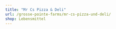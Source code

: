```yaml
---
title: "Mr Cs Pizza & Deli"
url: /grosse-pointe-farms/mr-cs-pizza-und-deli/
shop: Lebensmittel
---
```

